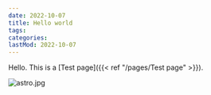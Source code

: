 ```yaml
---
date: 2022-10-07
title: Hello world
tags:
categories:
lastMod: 2022-10-07
---
```

Hello. This is a [Test page]({{< ref "/pages/Test page" >}}).

![astro.jpg](/assets/astro.jpg)
